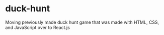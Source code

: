 # duck-hunt
Moving previously made duck hunt game that was made with HTML, CSS, and JavaScript over to React.js
